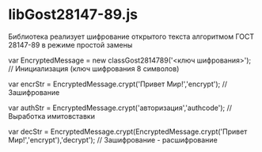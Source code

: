 # libGost28147-89.js

Библиотека реализует шифрование открытого текста алгоритмом ГОСТ 28147-89 в режиме простой замены

var EncryptedMessage = new classGost2814789('<ключ шифрования>'); // Инициализация (ключ шифрования 8 символов)

var encrStr = EncryptedMessage.crypt('Привет Мир!','encrypt'); // Зашифрование

var authStr = EncryptedMessage.crypt('авторизация','authcode'); // Выработка имитовставки

var decStr = EncryptedMessage.crypt(EncryptedMessage.crypt('Привет Мир!','encrypt'),'decrypt'); // Зашифрование - расшифрование
